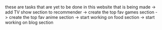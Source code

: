these are tasks that are yet to be done in this website that is being made
-> add TV show section to recommender
-> create the top fav games section
-> create the top fav anime section
-> start working on food section
-> start working on blog section
